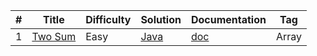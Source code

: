 | #    | Title                                            | Difficulty | Solution | Documentation | Tag   |
| ---- | ------------------------------------------------ | ---------- | -------- | ---- | ----- |
| 1    | [Two Sum](https://leetcode.com/problems/two-sum) | Easy       | [Java](./src/two_sum/TwoSum.java) | [doc](./doc/two_sum.md) | Array |

